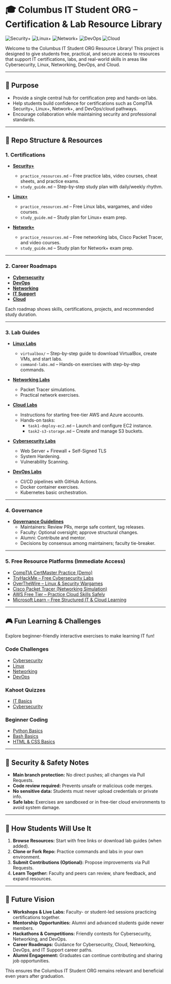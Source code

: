 # 🎓 Columbus IT Student ORG – Certification & Lab Resource Library

![Security+](https://img.shields.io/badge/Security%2B-Practice-blue?style=for-the-badge&logo=shield)
![Linux+](https://img.shields.io/badge/Linux%2B-Practice-orange?style=for-the-badge&logo=linux)
![Network+](https://img.shields.io/badge/Network%2B-Practice-red?style=for-the-badge&logo=cisco)
![DevOps](https://img.shields.io/badge/DevOps-Labs-purple?style=for-the-badge&logo=jenkins)
![Cloud](https://img.shields.io/badge/Cloud-Practice-lightblue?style=for-the-badge&logo=aws)

Welcome to the Columbus IT Student ORG Resource Library! This project is designed to give students free, practical, and secure access to resources that support IT certifications, labs, and real-world skills in areas like Cybersecurity, Linux, Networking, DevOps, and Cloud.

---

## 📌 Purpose
- Provide a single central hub for certification prep and hands-on labs.
- Help students build confidence for certifications such as CompTIA Security+, Linux+, Network+, and DevOps/cloud pathways.
- Encourage collaboration while maintaining security and professional standards.

---

## 📂 Repo Structure & Resources

### 1. Certifications
- **[Security+](demo-columbus-it-student-org-resource-library-starter/Columbus-IT-Student-ORG-Resource-Library/certifications/Security+)**
  - `practice_resources.md` – Free practice labs, video courses, cheat sheets, and practice exams.
  - `study_guide.md` – Step-by-step study plan with daily/weekly rhythm.

- **[Linux+](demo-columbus-it-student-org-resource-library-starter/Columbus-IT-Student-ORG-Resource-Library/certifications/Linux+)**
  - `practice_resources.md` – Free Linux labs, wargames, and video courses.
  - `study_guide.md` – Study plan for Linux+ exam prep.

- **[Network+](demo-columbus-it-student-org-resource-library-starter/Columbus-IT-Student-ORG-Resource-Library/certifications/Network+)**
  - `practice_resources.md` – Free networking labs, Cisco Packet Tracer, and video courses.
  - `study_guide.md` – Study plan for Network+ exam prep.

---

### 2. Career Roadmaps
- **[Cybersecurity](demo-columbus-it-student-org-resource-library-starter/Columbus-IT-Student-ORG-Resource-Library/career-roadmaps/cybersecurity.md)**
- **[DevOps](demo-columbus-it-student-org-resource-library-starter/Columbus-IT-Student-ORG-Resource-Library/career-roadmaps/devops.md)**
- **[Networking](demo-columbus-it-student-org-resource-library-starter/Columbus-IT-Student-ORG-Resource-Library/career-roadmaps/networking.md)**
- **[IT Support](demo-columbus-it-student-org-resource-library-starter/Columbus-IT-Student-ORG-Resource-Library/career-roadmaps/it-support.md)**
- **[Cloud](demo-columbus-it-student-org-resource-library-starter/Columbus-IT-Student-ORG-Resource-Library/career-roadmaps/cloud.md)**

Each roadmap shows skills, certifications, projects, and recommended study duration.

---

### 3. Lab Guides
- **[Linux Labs](demo-columbus-it-student-org-resource-library-starter/Columbus-IT-Student-ORG-Resource-Library/labs/linux)**
  - `virtualbox/` – Step-by-step guide to download VirtualBox, create VMs, and start labs.
  - `command-labs.md` – Hands-on exercises with step-by-step commands.

- **[Networking Labs](demo-columbus-it-student-org-resource-library-starter/Columbus-IT-Student-ORG-Resource-Library/labs/networking)**
  - Packet Tracer simulations.
  - Practical network exercises.

- **[Cloud Labs](demo-columbus-it-student-org-resource-library-starter/Columbus-IT-Student-ORG-Resource-Library/labs/cloud-platforms)**
  - Instructions for starting free-tier AWS and Azure accounts.
  - Hands-on tasks:
    - `task1-deploy-ec2.md` – Launch and configure EC2 instance.
    - `task2-s3-storage.md` – Create and manage S3 buckets.

- **[Cybersecurity Labs](demo-columbus-it-student-org-resource-library-starter/Columbus-IT-Student-ORG-Resource-Library/labs/cybersecurity)**
  - Web Server + Firewall + Self-Signed TLS
  - System Hardening.
  - Vulnerability Scanning.
 
- **[DevOps Labs](demo-columbus-it-student-org-resource-library-starter/Columbus-IT-Student-ORG-Resource-Library/labs/devops)**
  - CI/CD pipelines with GitHub Actions.
  - Docker container exercises.
  - Kubernetes basic orchestration.

---

### 4. Governance
- **[Governance Guidelines](./governance.md)**
  - Maintainers: Review PRs, merge safe content, tag releases.
  - Faculty: Optional oversight; approve structural changes.
  - Alumni: Contribute and mentor.
  - Decisions by consensus among maintainers; faculty tie-breaker.

---

### 5. Free Resource Platforms (Immediate Access)
- [CompTIA CertMaster Practice (Demo)](https://www.comptia.org/certifications)
- [TryHackMe – Free Cybersecurity Labs](https://tryhackme.com/)
- [OverTheWire – Linux & Security Wargames](https://overthewire.org/wargames/)
- [Cisco Packet Tracer (Networking Simulation)](https://www.netacad.com/courses/packet-tracer)
- [AWS Free Tier – Practice Cloud Skills Safely](https://aws.amazon.com/free/)
- [Microsoft Learn – Free Structured IT & Cloud Learning](https://learn.microsoft.com/en-us/training/)

---

🎮 Fun Learning & Challenges
---------------------------
Explore beginner-friendly interactive exercises to make learning IT fun!

### Code Challenges
- [Cybersecurity](fun-learning/code-challenges/cybersecurity/README.md)
- [Linux](fun-learning/code-challenges/linux/README.md)
- [Networking](fun-learning/code-challenges/networking/README.md)
- [DevOps](fun-learning/code-challenges/devops/README.md)

### Kahoot Quizzes
- [IT Basics](fun-learning/kahoot/IT_basics_kahoot.md)
- [Cybersecurity](fun-learning/kahoot/Cybersecurity_kahoot.md)

### Beginner Coding
- [Python Basics](fun-learning/beginner-coding/Python_basics.md)
- [Bash Basics](fun-learning/beginner-coding/Bash_basics.md)
- [HTML & CSS Basics](fun-learning/beginner-coding/HTML_CSS_basics.md)

---

## 🔐 Security & Safety Notes
- **Main branch protection:** No direct pushes; all changes via Pull Requests.
- **Code review required:** Prevents unsafe or malicious code merges.
- **No sensitive data:** Students must never upload credentials or private info.
- **Safe labs:** Exercises are sandboxed or in free-tier cloud environments to avoid system damage.

---

## 🚀 How Students Will Use It
1. **Browse Resources:** Start with free links or download lab guides (when added).
2. **Clone or Fork Repo:** Practice commands and labs in your own environment.
3. **Submit Contributions (Optional):** Propose improvements via Pull Requests.
4. **Learn Together:** Faculty and peers can review, share feedback, and expand resources.

---

## 🌟 Future Vision
- **Workshops & Live Labs:** Faculty- or student-led sessions practicing certifications together.
- **Mentorship Opportunities:** Alumni and advanced students guide newer members.
- **Hackathons & Competitions:** Friendly contests for Cybersecurity, Networking, and DevOps.
- **Career Roadmaps:** Guidance for Cybersecurity, Cloud, Networking, DevOps, and IT Support career paths.
- **Alumni Engagement:** Graduates can continue contributing and sharing job opportunities.

This ensures the Columbus IT Student ORG remains relevant and beneficial even years after graduation.
